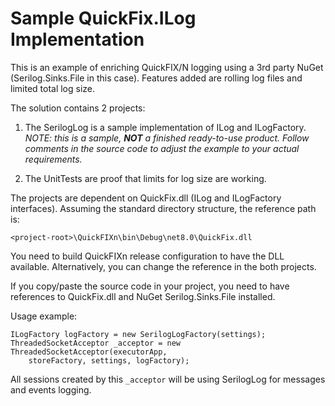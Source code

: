 ﻿Sample QuickFix.ILog Implementation
===================================

This is an example of enriching QuickFIX/N logging using a 3rd party NuGet
(Serilog.Sinks.File in this case). Features added are rolling log files 
and limited total log size.

The solution contains 2 projects:

1. The SerilogLog is a sample implementation of ILog and ILogFactory.  
     _NOTE: this is a sample, **NOT** a finished ready-to-use product.
     Follow comments in the source code to adjust the example to
     your actual requirements._

2. The UnitTests are proof that limits for log size are working.

The projects are dependent on QuickFix.dll (ILog and ILogFactory interfaces).
Assuming the standard directory structure, the reference path is:

    <project-root>\QuickFIXn\bin\Debug\net8.0\QuickFix.dll

You need to build QuickFIXn release configuration to have the DLL available.
Alternatively, you can change the reference in the both projects.

If you copy/paste the source code in your project, you need to have
references to QuickFix.dll and NuGet Serilog.Sinks.File installed.

Usage example:

    ILogFactory logFactory = new SerilogLogFactory(settings);
    ThreadedSocketAcceptor _acceptor = new ThreadedSocketAcceptor(executorApp,
        storeFactory, settings, logFactory);

All sessions created by this `_acceptor` will be using SerilogLog
for messages and events logging.
